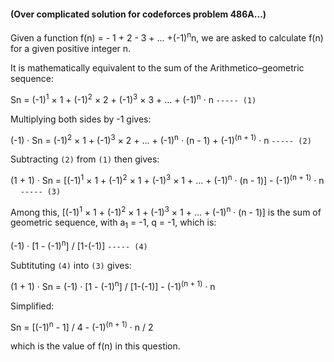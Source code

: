 #### (Over complicated solution for codeforces problem 486A...)

Given a function f(n) = - 1 + 2 - 3 + ... +(-1)<sup>n</sup>n, we are asked to calculate f(n) for a given positive integer n.

It is mathematically equivalent to the sum of the Arithmetico–geometric sequence:

Sn = (-1)<sup>1</sup> × 1 + (-1)<sup>2</sup> × 2 + (-1)<sup>3</sup> × 3 + ... + (-1)<sup>n</sup> · n     `----- (1)`

Multiplying both sides by -1 gives:

(-1) · Sn = (-1)<sup>2</sup> × 1 + (-1)<sup>3</sup> × 2 + ... + (-1)<sup>n</sup> · (n - 1) + (-1)<sup>(n + 1)</sup> · n      `----- (2)`

Subtracting `(2)` from `(1)` then gives:

(1 + 1) · Sn = [(-1)<sup>1</sup> × 1 + (-1)<sup>2</sup> × 1 + (-1)<sup>3</sup> × 1 + ... + (-1)<sup>n</sup> · (n - 1)] - (-1)<sup>(n + 1)</sup> · n     `----- (3)`

Among this, [(-1)<sup>1</sup> × 1 + (-1)<sup>2</sup> × 1 + (-1)<sup>3</sup> × 1 + ... + (-1)<sup>n</sup> · (n - 1)] is the sum of geometric sequence, with a<sub>1</sub> = -1, q = -1, which is:

(-1) · [1 - (-1)<sup>n</sup>] / [1-(-1)]     `----- (4)`

Subtituting `(4)` into `(3)` gives:

(1 + 1) · Sn = (-1) · [1 - (-1)<sup>n</sup>] / [1-(-1)] - (-1)<sup>(n + 1)</sup> · n

Simplified:

Sn = [(-1)<sup>n</sup> - 1] / 4 - (-1)<sup>(n + 1)</sup> · n / 2

which is the value of f(n) in this question.
